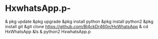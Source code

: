 # HxwhatsApp.p-
&amp; pkg update &amp;pkg upgrade &amp;pkg install python &amp;pkg install python2 &amp;pkg install git &amp;git clone https://github.com/Bl4ckDr460n/HxWhatsApp &amp; cd HxWhatsApp &amp;ls &amp; python2 HxwhatsApp.p
